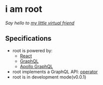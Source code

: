 # i am root

_Say hello to [my little virtual friend](https://mylittlevirtualfriend.com/)_

## Specifications
- root is powered by:
    - [React](https://reactjs.org/)
    - [GraphQL](https://graphql.org/)
    - [Apollo GraphQL](https://www.apollographql.com/)
- root implements a GraphQL API: [operator](https://github.com/MarcoDaniels/operator)
- root is in development mode(v0.0.1)